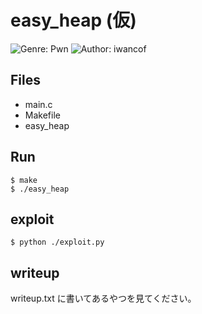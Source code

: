 # easy_heap (仮)
![Genre: Pwn](https://img.shields.io/badge/genre-pwn-brightgreen?style=for-the-badge)
![Author: iwancof](https://img.shields.io/badge/author-iwancof-lightgrey?style=for-the-badge)

## Files
- main.c
- Makefile
- easy_heap

## Run
```
$ make
$ ./easy_heap
```

## exploit
```
$ python ./exploit.py
```

## writeup
writeup.txt に書いてあるやつを見てください。



